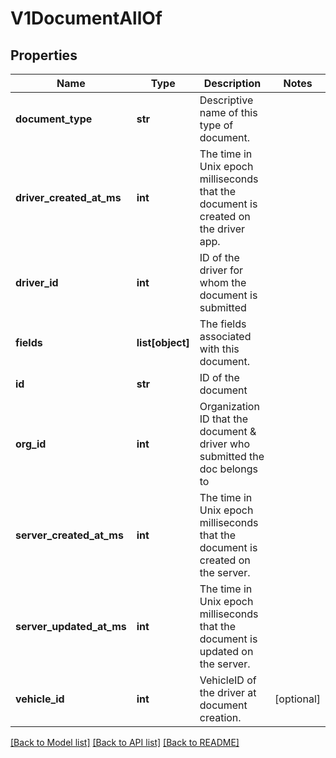 # V1DocumentAllOf

## Properties
Name | Type | Description | Notes
------------ | ------------- | ------------- | -------------
**document_type** | **str** | Descriptive name of this type of document. | 
**driver_created_at_ms** | **int** | The time in Unix epoch milliseconds that the document is created on the driver app. | 
**driver_id** | **int** | ID of the driver for whom the document is submitted | 
**fields** | **list[object]** | The fields associated with this document. | 
**id** | **str** | ID of the document | 
**org_id** | **int** | Organization ID that the document &amp; driver who submitted the doc belongs to | 
**server_created_at_ms** | **int** | The time in Unix epoch milliseconds that the document is created on the server. | 
**server_updated_at_ms** | **int** | The time in Unix epoch milliseconds that the document is updated on the server. | 
**vehicle_id** | **int** | VehicleID of the driver at document creation. | [optional] 

[[Back to Model list]](../README.md#documentation-for-models) [[Back to API list]](../README.md#documentation-for-api-endpoints) [[Back to README]](../README.md)


